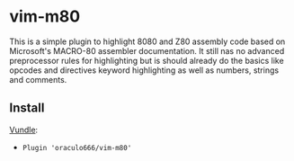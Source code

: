 # vim-m80

This is a simple plugin to highlight 8080 and Z80 assembly code based on Microsoft's MACRO-80 assembler documentation. It still nas no advanced preprocessor rules for highlighting but is should already do the basics like opcodes and directives keyword highlighting as well as numbers, strings and comments.

## Install
[Vundle](https://github.com/gmarik/vundle):
* ```Plugin 'oraculo666/vim-m80'```

